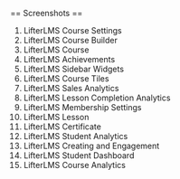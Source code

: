 == Screenshots ==

1. LifterLMS Course Settings
2. LifterLMS Course Builder
3. LifterLMS Course
4. LifterLMS Achievements
5. LifterLMS Sidebar Widgets
6. LifterLMS Course Tiles
7. LifterLMS Sales Analytics
8. LifterLMS Lesson Completion Analytics
9. LifterLMS Membership Settings
10. LifterLMS Lesson
11. LifterLMS Certificate
12. LifterLMS Student Analytics
13. LifterLMS Creating and Engagement
14. LifterLMS Student Dashboard
15. LifterLMS Course Analytics
